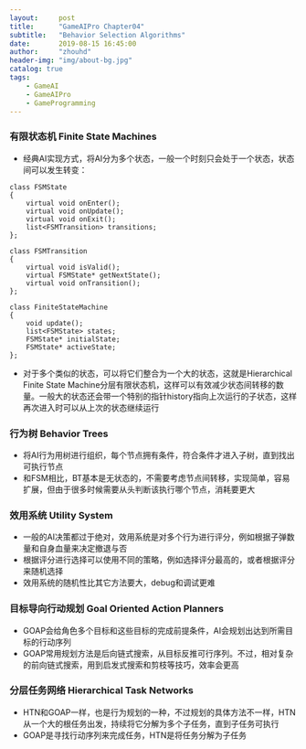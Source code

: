 ```yaml
---
layout:     post
title:      "GameAIPro Chapter04"
subtitle:   "Behavior Selection Algorithms"
date:       2019-08-15 16:45:00
author:     "zhouhd"
header-img: "img/about-bg.jpg"
catalog: true
tags:
    - GameAI
    - GameAIPro
    - GameProgramming
---
```


### 有限状态机 Finite State Machines
   - 经典AI实现方式，将AI分为多个状态，一般一个时刻只会处于一个状态，状态间可以发生转变：
  ```
  class FSMState
  {
      virtual void onEnter();
      virtual void onUpdate();
      virtual void onExit();
      list<FSMTransition> transitions;
  };

  class FSMTransition
  {
      virtual void isValid();
      virtual FSMState* getNextState();
      virtual void onTransition();
  };

  class FiniteStateMachine
  {
      void update();
      list<FSMState> states;
      FSMState* initialState;
      FSMState* activeState;
  };
  ```
   - 对于多个类似的状态，可以将它们整合为一个大的状态，这就是Hierarchical Finite State Machine分层有限状态机，这样可以有效减少状态间转移的数量。一般大的状态还会带一个特别的指针history指向上次运行的子状态，这样再次进入时可以从上次的状态继续运行
### 行为树 Behavior Trees
   - 将AI行为用树进行组织，每个节点拥有条件，符合条件才进入子树，直到找出可执行节点
   - 和FSM相比，BT基本是无状态的，不需要考虑节点间转移，实现简单，容易扩展，但由于很多时候需要从头判断该执行哪个节点，消耗要更大
### 效用系统 Utility System
   - 一般的AI决策都过于绝对，效用系统是对多个行为进行评分，例如根据子弹数量和自身血量来决定撤退与否
   - 根据评分进行选择可以使用不同的策略，例如选择评分最高的，或者根据评分来随机选择
   - 效用系统的随机性比其它方法要大，debug和调试更难
### 目标导向行动规划 Goal Oriented Action Planners
   - GOAP会给角色多个目标和这些目标的完成前提条件，AI会规划出达到所需目标的行动序列
   - GOAP常用规划方法是后向链式搜索，从目标反推可行序列。不过，相对复杂的前向链式搜索，用到启发式搜索和剪枝等技巧，效率会更高
### 分层任务网络 Hierarchical Task Networks
   - HTN和GOAP一样，也是行为规划的一种，不过规划的具体方法不一样，HTN从一个大的根任务出发，持续将它分解为多个子任务，直到子任务可执行
   - GOAP是寻找行动序列来完成任务，HTN是将任务分解为子任务
